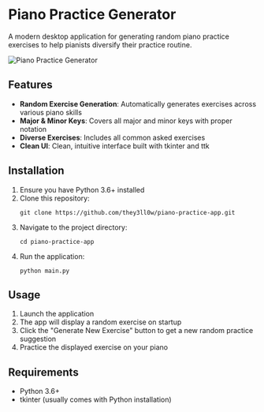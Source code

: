 # Piano Practice Generator

A modern desktop application for generating random piano practice exercises to help pianists diversify their practice routine.

![Piano Practice Generator](https://github.com/they3ll0w/piano-practice-app/raw/master/screenshot.png)

## Features

- **Random Exercise Generation**: Automatically generates exercises across various piano skills
- **Major & Minor Keys**: Covers all major and minor keys with proper notation
- **Diverse Exercises**: Includes all common asked exercises
- **Clean UI**: Clean, intuitive interface built with tkinter and ttk

## Installation

1. Ensure you have Python 3.6+ installed
2. Clone this repository:
   ```
   git clone https://github.com/they3ll0w/piano-practice-app.git
   ```
3. Navigate to the project directory:
   ```
   cd piano-practice-app
   ```
4. Run the application:
   ```
   python main.py
   ```

## Usage

1. Launch the application
2. The app will display a random exercise on startup
3. Click the "Generate New Exercise" button to get a new random practice suggestion
4. Practice the displayed exercise on your piano

## Requirements

- Python 3.6+
- tkinter (usually comes with Python installation)